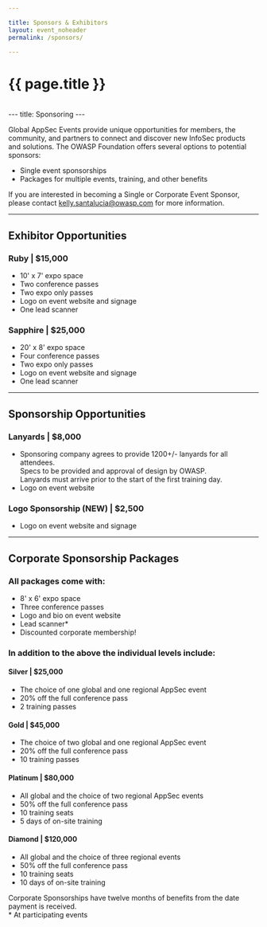 ```yaml
---

title: Sponsors & Exhibitors
layout: event_noheader
permalink: /sponsors/

---
```


# {{ page.title }}
<br>
---
title: Sponsoring
---


Global AppSec Events provide unique opportunities for members, the community, and partners to connect and discover new InfoSec products and solutions. The OWASP Foundation offers several options to potential sponsors:

* Single event sponsorships
* Packages for multiple events, training, and other benefits

If you are interested in becoming a Single or Corporate Event Sponsor, please contact 
[kelly.santalucia@owasp.com](mailto:kelly.santalucia@owasp.com?subject=Sponsorship%20Interest) for more information.

----

## Exhibitor Opportunities

### Ruby | $15,000
* 10' x 7' expo space
* Two conference passes
* Two expo only passes
* Logo on event website and signage
* One lead scanner

### Sapphire | $25,000
* 20' x 8' expo space
* Four conference passes
* Two expo only passes
* Logo on event website and signage
* One lead scanner

----

## Sponsorship Opportunities

### Lanyards | $8,000
* Sponsoring company agrees to provide 1200+/- lanyards for all attendees. <br> Specs to be provided and approval of design by OWASP. <br>  Lanyards must arrive prior to the start of the first training day.
* Logo on event website

### Logo Sponsorship (**NEW**) | $2,500
* Logo on event website and signage

----

## Corporate Sponsorship Packages

### All packages come with:
* 8' x 6' expo space
* Three conference passes
* Logo and bio on event website
* Lead scanner*
* Discounted corporate membership!

### In addition to the above the individual levels include:
#### Silver | $25,000
* The choice of one global and one regional AppSec event
* 20% off the full conference pass
* 2 training passes

#### Gold | $45,000
* The choice of two global and one regional AppSec event
* 20% off the full conference pass
* 10 training passes

#### Platinum | $80,000
* All global and the choice of two regional AppSec events
* 50% off the full conference pass
* 10 training seats
* 5 days of on-site training

#### Diamond | $120,000
* All global and the choice of three regional events
* 50% off the full conference pass
* 10 training seats
* 10 days of on-site training


Corporate Sponsorships have twelve months of benefits from the date payment is received.  
    * At participating events